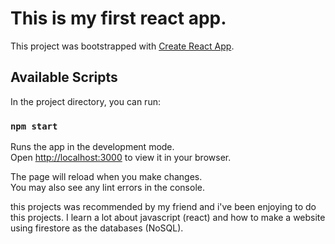 # This is my first react app.

This project was bootstrapped with [Create React App](https://github.com/facebook/create-react-app).

## Available Scripts

In the project directory, you can run:

### `npm start`

Runs the app in the development mode.\
Open [http://localhost:3000](http://localhost:3000) to view it in your browser.

The page will reload when you make changes.\
You may also see any lint errors in the console.

this projects was recommended by my friend and i've been enjoying to do this projects.
I learn a lot about javascript (react) and how to make a website using firestore as the databases (NoSQL).
